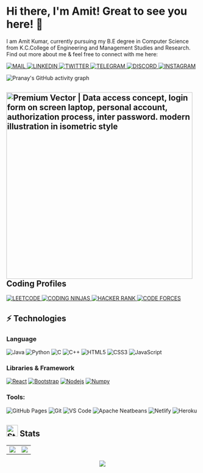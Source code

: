 # Hi there, I'm Amit! Great to see you here! 👋
I am Amit Kumar, currently pursuing my B.E degree in Computer Science from K.C.College of Engineering and Management Studies and Research. Find out more about me & feel free to connect with me here:
<br>

<a href="https://mail.google.com/mail/u/1/?ogbl#inbox" target="_blank">
<img alt="MAIL" src="https://img.shields.io/badge/Gmail-D14836?style=flat-square&logo=gmail&logoColor=white" >
</a>

<a href="https://www.linkedin.com/in/amit-kumar-jagmohan-prasad-74a7b21b2/" target="_blank">
<img alt="LINKEDIN" src="https://img.shields.io/badge/LinkedIn-0077B5?style=flat-square&logo=linkedin&logoColor=white">
 </a>
 
 <a href="https://twitter.com/TheAmitKumar01" target="_blank">
<img alt="TWITTER" src="https://img.shields.io/badge/Twitter-1DA1F2?style=flat-square&logo=twitter&logoColor=white">
 </a>

<a href="https://t.me/FeeDBack03" target="_blank">
<img alt="TELEGRAM" src="https://img.shields.io/badge/Telegram-2CA5E0?style=flat-square&logo=telegram&logoColor=white">
 </a>
 
<a href="https://discordapp.com/users/FeeDBack#0991" target="_blank">
<img alt="DISCORD" src="https://img.shields.io/badge/Discord-5865F2?style=flat-square&logo=discord&logoColor=white">
</a>
    
<a href="https:///www.instagram.com/amit_0_3_" target="_blank">
<img alt="INSTAGRAM" src="https://img.shields.io/badge/Instagram-E4405F?style=flat-square&logo=instagram&logoColor=white">
 </a>
<!-- [![Hashnode Badge](https://img.shields.io/badge/-Hashnode-03a57a?style=flat-square&labelColor=000000&logo=Hashnode&link=https://thepranaygupta.hashnode.dev/)](https://thepranaygupta.hashnode.dev/) -->

<!-- [![Website Badge](https://img.shields.io/badge/-Portfolio-black?style=flat-square&logo=Wordpress&logoColor=white&link=https://thepranaygupta.github.io/)](https://thepranaygupta.github.io/) -->
<!-- [![Youtube Badge](https://img.shields.io/badge/-YouTube-darkred?style=flat-square&logo=youtube&logoColor=white&link=https://www.youtube.com/channel/channel_id)](https://www.youtube.com/channel/channel_id) -->
<br>

![Pranay's GitHub activity graph](https://activity-graph.herokuapp.com/graph?username=FEEDBACK03&theme=xcode)

## <img src="https://img.freepik.com/free-vector/data-access-concept-login-form-screen-laptop-personal-account-authorization-process-inter-password-modern-illustration-isometric-style_172533-175.jpg?size=626&amp;ext=jpg" jsaction="load:XAeZkd;" jsname="HiaYvf" class="n3VNCb" alt="Premium Vector | Data access concept, login form on screen laptop, personal  account, authorization process, inter password. modern illustration in  isometric style" data-noaft="1" style="width: 30x; height: 487.709px; margin: 0px;" height="30px" > Coding Profiles

<a href="https://leetcode.com/amitnirmala322/" target="_blank">
<img alt="LEETCODE" src="https://img.shields.io/badge/-LeetCode-FFA116?style=flat-square&logo=LeetCode&logoColor=black">
</a>

<a href="https://www.codingninjas.com/codestudio/profile/c861d85f-b613-41d6-8d95-bb8dc6b01307" target="_blank">
<img alt="CODING NINJAS" src="https://img.shields.io/badge/coding%20ninjas-DD6620?style=flat-square&logo=codingninjas&logoColor=white">
</a>

<a href="https://www.hackerrank.com/amitkumar6" target="_blank">
<img alt="HACKER RANK" src="https://img.shields.io/badge/-Hackerrank-2EC866?style=flat-square&logo=HackerRank&logoColor=white">
</a>

<a href="https://codeforces.com/profile/Feedback0301" target="_blank">
<img alt="CODE FORCES" src="https://img.shields.io/badge/Codeforces-445f9d?style=flat-square&logo=Codeforces&logoColor=white">
</a>

<br>


## ⚡ Technologies

### Language

![Java](https://img.shields.io/badge/-java-E34A86?style=flat-square&logo=java)
![Python](https://img.shields.io/badge/-Python-black?style=flat-square&logo=Python)
![C](https://img.shields.io/badge/-C-00599C?style=flat-square&logo=c)
![C++](https://img.shields.io/badge/-C++-00599C?style=flat-square&logo=cplusplus)
![HTML5](https://img.shields.io/badge/-HTML5-E34F26?style=flat-square&logo=html5&logoColor=white)
![CSS3](https://img.shields.io/badge/-CSS3-1572B6?style=flat-square&logo=css3)
![JavaScript](https://img.shields.io/badge/-JavaScript-black?style=flat-square&logo=javascript)

### Libraries & Framework

[![React](https://img.shields.io/badge/-React-black?style=flat-square&logo=react)](https://reactjs.org/)
[![Bootstrap](https://img.shields.io/badge/-Bootstrap-563D7C?style=flat-square&logo=bootstrap)](https://getbootstrap.com/)
[![Nodejs](https://img.shields.io/badge/-Nodejs-black?style=flat-square&logo=Node.js)](https://nodejs.org/)<!-- ![MongoDB](https://img.shields.io/badge/MongoDB-%234ea94b.svg?logo=mongodb&logoColor=white) -->
[![Numpy](https://img.shields.io/badge/Numpy%20-%23013243.svg?logo=numpy&style=flat-square&logoColor=white)](https://numpy.org/)

### Tools:

![GitHub Pages](https://img.shields.io/badge/GitHub%20Pages-%23327FC7.svg?logo=github&style=flat-square&logoColor=white)
![Git](https://img.shields.io/badge/-Git-black?style=flat-square&logo=git)
![VS Code](https://img.shields.io/badge/-VS%20Code-007ACC?style=flat-square&logo=visual-studio-code)
![Apache Neatbeans](https://img.shields.io/badge/apache%20netbeans-1B6AC6?style=flat-square&logo=apache%20netbeans%20IDE&logoColor=white)
![Netlify](https://img.shields.io/badge/-Netlify-%2300C7B7?style=flat-square&logo=netlify&logoColor=ffffff)
![Heroku](https://img.shields.io/badge/Heroku%20-%23430098.svg?style=flat-square&logo=heroku&logoColor=white)<!-- ![DigitalOcean](https://img.shields.io/badge/-Digital%20Ocean-darkblue?style=flat-square&logo=digitalocean) -->

<!-- ![Amazon AWS](https://img.shields.io/badge/Amazon%20AWS-232F3E?style=flat-square&logo=amazon-aws)
![Microsoft Azure](https://img.shields.io/badge/Microsoft%20Azure-232F7E?style=flat-square&logo=microsoft-azure)
![Google Cloud](https://img.shields.io/badge/Google%20Cloud-black?style=flat-square&logo=google-cloud)
![Docker](https://img.shields.io/badge/-Docker-black?style=flat-square&logo=docker) -->
<!-- ![Postman](https://img.shields.io/badge/Postman-FF6C37?logo=postman&logoColor=white) -->






## <img src="https://cdn-icons-png.flaticon.com/512/1011/1011579.png" jsaction="load:XAeZkd;" jsname="HiaYvf" class="n3VNCb" alt="Statistics - Free arrows icons" data-noaft="1" style="width: 30px; height: 30px; margin: 0px;"> Stats

<table>
<tr>
<td>
<img src="https://github-readme-stats.vercel.app/api?username=FEEDBACK03&include_all_commits=true&count_private=true&show_icons=true&line_height=20&theme=tokyonight"/>
<td><img src="https://github-readme-stats.vercel.app/api/top-langs?username=FEEDBACK03&show_icons=true&locale=en&layout=compact&theme=tokyonight" />
</td>
</tr>
</table>
<p align="center">
<img align="center" src="https://github-readme-streak-stats.herokuapp.com/?user=FEEDBACK03&theme=tokyonight" />
</p>
